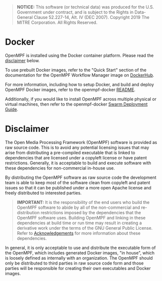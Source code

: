 > **NOTICE:** This software (or technical data) was produced for the U.S. Government under contract, and is subject to the Rights in Data-General Clause 52.227-14, Alt. IV (DEC 2007). Copyright 2019 The MITRE Corporation. All Rights Reserved.

# Docker

OpenMPF is installed using the Docker container platform. Please read the [disclaimer](#disclaimer) below.
 
To use prebuilt Docker images, refer to the "Quick Start" section of the documentation for the OpenMPF Workflow Manager image on [DockerHub](https://hub.docker.com/r/openmpf/openmpf_workflow_manager).
 
For more information, including how to setup Docker, and build and deploy OpenMPF Docker images, refer to the openmpf-docker [README](https://github.com/openmpf/openmpf-docker/blob/master/README.md#getting-started).

Additionally, if you would like to install OpenMPF across multiple physical or virtual machines, then refer to the openmpf-docker [Swarm Deployment Guide](https://github.com/openmpf/openmpf-docker/blob/master/SWARM.md#do-i-need-swarm-deployment). 

# Disclaimer

The Open Media Processing Framework (OpenMPF) software is provided as raw source code. This is to avoid any potential licensing issues that may arise from distributing a pre-compiled executable that is linked to dependencies that are licensed under a copyleft license or have patent restrictions. Generally, it is acceptable to build and execute software with these dependencies for non-commercial in-house use.

By distributing the OpenMPF software as raw source code the development team is able to keep most of the software clean from copyleft and patent issues so that it can be published under a more open Apache license and freely distributed to interested parties.

> **IMPORTANT:** It is the responsibility of the end users who build the OpenMPF software to abide by all of the non-commercial and re-distribution restrictions imposed by the dependencies that the OpenMPF software uses. Building OpenMPF and linking in these dependencies at build time or run time may result in creating a derivative work under the terms of the GNU General Public License. Refer to [Acknowledgements](Acknowledgements/index.html) for more information about these dependencies.

In general, it is only acceptable to use and distribute the executable form of the OpenMPF, which includes generated Docker images, "in house", which is loosely defined as internally with an organization. The OpenMPF should only be distributed to third parties in raw source code form and those parties will be responsible for creating their own executables and Docker images.
